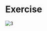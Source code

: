 # Exercise

![3](https://user-images.githubusercontent.com/111063866/231988935-f6d66a21-b205-456c-a826-353ab5914b08.jpg)
